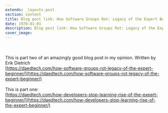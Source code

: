 ```yaml
---
extends: _layouts.post
section: content
title: Blog post link: How Software Groups Rot: Legacy of the Expert Beginner
date: 1970-01-01
description: Blog post link: How Software Groups Rot: Legacy of the Expert Beginner
cover_image: 
---
```


<br><br>
This is part two of an amazingly good blog post in my opinion. Written by Erik Dietrich<br>
[https://daedtech.com/how-software-groups-rot-legacy-of-the-expert-beginner/](https://daedtech.com/how-software-groups-rot-legacy-of-the-expert-beginner/)
<br><br>
This is part one: <br>
 [https://daedtech.com/how-developers-stop-learning-rise-of-the-expert-beginner/](https://daedtech.com/how-developers-stop-learning-rise-of-the-expert-beginner/)
